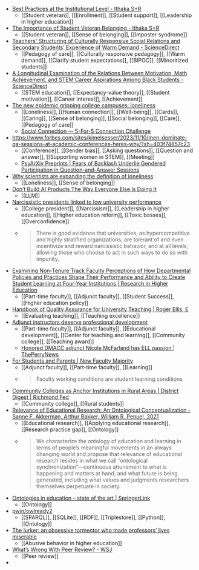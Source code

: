 - [Best Practices at the Institutional Level - Ithaka S+R](https://sr.ithaka.org/blog/best-practices-at-the-institutional-level/)
	- [[Student veteran]], [[Enrollment]], [[Student support]], [[Leadership in higher education]]
- [The Importance of Student Veteran Belonging - Ithaka S+R](https://sr.ithaka.org/blog/the-importance-of-student-veteran-belonging/)
	- [[Student veteran]], [[Sense of belonging]], [[Imposter syndrome]]
- [Teachers' Structuring of Culturally Responsive Social Relations and Secondary Students’ Experience of Warm Demand - ScienceDirect](https://www.sciencedirect.com/science/article/abs/pii/S0361476X23000954?dgcid=raven_sd_aip_email)
	- [[Pedagogy of care]], [[Culturally responsive pedagogy]], [[Warm demand]], [[Clarify student expectations]], [[BIPOC]], [[Minoritized students]]
- [A Longitudinal Examination of the Relations Between Motivation, Math Achievement, and STEM Career Aspirations Among Black Students - ScienceDirect](https://www.sciencedirect.com/science/article/abs/pii/S0361476X23000942?dgcid=raven_sd_aip_email)
	- [[STEM education]], [[Expectancy-value theory]], [[Student motivation]], [[Career interest]], [[Achievement]]
- [The new epidemic gripping college campuses: loneliness](https://www.insidehighered.com/news/students/physical-mental-health/2023/11/08/new-epidemic-gripping-college-campuses-loneliness?mc_cid=52178352e8)
	- [[Loneliness]], [[Human connection]], [[Well-being]], [[Cards]], [[Caring]], [[Sense of belonging]], [[Social belonging]], [[Care]], [[Pedagogy of care]]
	- [Social Connection — 5-For-5 Connection Challenge](https://www.hhs.gov/surgeongeneral/priorities/connection/challenge/index.html)
- https://www.forbes.com/sites/kimelsesser/2023/11/10/men-dominate-qa-sessions-at-academic-conferences-heres-why/?sh=403f74857c23
	- [[Conference]], [[Gender bias]], [[Asking questions]], [[Question and answer]], [[Supporting women in STEM]], [[Meeting]]
	- [PsyArXiv Preprints | Fears of Backlash Underlie Gendered Participation in Question-and-Answer Sessions](https://osf.io/preprints/psyarxiv/7kftn/)
- [Why scientists are expanding the definition of loneliness](https://www.sciencenews.org/article/expanding-definition-loneliness-belonging)
	- [[Loneliness]], [[Sense of belonging]]
- [Don’t Build AI Products The Way Everyone Else Is Doing It](https://www.builder.io/blog/build-ai)
	- [[LLM]]
- [Narcissistic presidents linked to low university performance](https://www.insidehighered.com/news/governance/executive-leadership/2023/11/03/narcissistic-presidents-linked-low-university?mc_cid=52178352e8)
	- [[College president]], [[Narcissism]], [[Leadership in higher education]], [[Higher education reform]], [[Toxic bosses]], [[Overconfidence]]
	- >There is good evidence that universities, as hypercompetitive and highly stratified organizations, are tolerant of and even incentivize and reward narcissistic behavior, and at all levels, allowing those who choose to act in such ways to do so with impunity.
- [Examining Non-Tenure Track Faculty Perceptions of How Departmental Policies and Practices Shape Their Performance and Ability to Create Student Learning at Four-Year Institutions | Research in Higher Education](https://link.springer.com/article/10.1007/s11162-013-9288-5)
	- [[Part-time faculty]], [[Adjunct faculty]], [[Student Success]], [[Higher education policy]]
- [Handbook of Quality Assurance for University Teaching | Roger Ellis, E](https://www.taylorfrancis.com/books/edit/10.4324/9781315187518/handbook-quality-assurance-university-teaching-roger-ellis-elaine-hogard)
	- [[Evaluating teaching]], [[Teaching excellence]]
- [Adjunct instructors deserve professional development](https://www.insidehighered.com/opinion/career-advice/2023/11/08/adjunct-instructors-deserve-professional-development?mc_cid=52178352e8)
	- [[Part-time faculty]], [[Adjunct faculty]], [[Educational development]], [[Center for teaching and learning]], [[Community college]], [[Teaching award]]
	- [Honored DMACC adjunct Nicole McFarland has ELL passion | ThePerryNews](https://theperrynews.com/honored-dmacc-adjunct-nicole-mcfarland-has-ell-passion/)
- [For Students and Parents | New Faculty Majority](https://www.newfacultymajority.info/students/#:~:text=Faculty%20working%20conditions%20are%20student%20learning%20conditions%2C%20and%20in%202012,teach%20as%20well%20as%20learn.)
	- [[Adjunct faculty]], [[Part-time faculty]], [[Learning]]
	- >Faculty working conditions are student learning conditions
- [Community Colleges as Anchor Institutions in Rural Areas | District Digest | Richmond Fed](https://www.richmondfed.org/publications/research/econ_focus/2023/q3_district_digest)
	- [[Community college]], [[Rural students]]
- [Relevance of Educational Research: An Ontological Conceptualization - Sanne F. Akkerman, Arthur Bakker, William R. Penuel, 2021](https://journals.sagepub.com/doi/full/10.3102/0013189X211028239)
	- [[Educational research]], [[Applying educational research]], [[Research practice gap]], [[Ontology]]
	- >We characterize the ontology of education and learning in terms of people’s meaningful movements in an always changing world and propose that relevance of educational research resides in what we call “ontological synchronization”—continuous attunement to what is happening and matters at hand, and what future is being generated, including what values and judgments researchers themselves perpetuate in society.
- [Ontologies in education – state of the art | SpringerLink](https://link.springer.com/article/10.1007/s10639-020-10226-z)
	- [[Ontology]]
- [pwin/owlready2](https://github.com/pwin/owlready2)
	- [[SPARQL]], [[SQLite]], [[RDF]], [[Triplestore]], [[Python]], [[Ontology]]
- [The lurker: an obsessive tormentor who made professors’ lives miserable](https://www.theverge.com/c/features/23903125/lurker-online-harassment-stalking-asian-academics)
	- [[Abusive behavior in higher education]]
- [What’s Wrong With Peer Review? - WSJ](https://archive.is/ASUXo)
	- [[Peer review]]
-